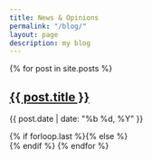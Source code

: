 ```yaml
---
title: News & Opinions
permalink: "/blog/"
layout: page
description: my blog
---
```


{% for post in site.posts %}
  <article class="{% if forloop.first %}first{% elsif forloop.last %}last{% else %}middle{% endif %}">
    <div class="post-header">
      <h2 class="title"><a href="{{ post.url }}">{{ post.title }}</a></h2>
      <p class="date">{{ post.date | date: "%b %d, %Y" }}</p>
    </div><!--/.article-head-->
  </article>
  {% if forloop.last %}{% else %}<div class="separater"></div>{% endif %}
{% endfor %}

